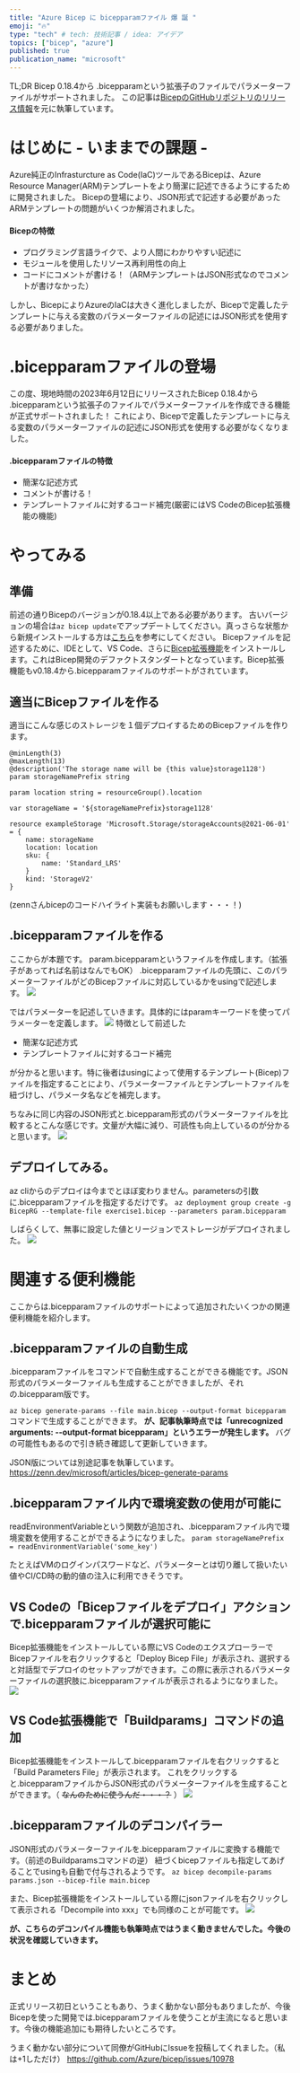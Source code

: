 ```yaml
---
title: "Azure Bicep に bicepparamファイル 爆 誕 "
emoji: "🔥"
type: "tech" # tech: 技術記事 / idea: アイデア
topics: ["bicep", "azure"]
published: true
publication_name: "microsoft"
---
```


TL;DR
Bicep 0.18.4から .bicepparamという拡張子のファイルでパラメーターファイルがサポートされました。
この記事は[BicepのGitHubリポジトリのリリース情報](https://github.com/Azure/bicep/releases/tag/v0.18.4)を元に執筆しています。

# はじめに - いままでの課題 -
Azure純正のInfrasturcture as Code(IaC)ツールであるBicepは、Azure Resource Manager(ARM)テンプレートをより簡潔に記述できるようにするために開発されました。
Bicepの登場により、JSON形式で記述する必要があったARMテンプレートの問題がいくつか解消されました。


#### Bicepの特徴
- プログラミング言語ライクで、より人間にわかりやすい記述に
- モジュールを使用したリソース再利用性の向上
- コードにコメントが書ける！（ARMテンプレートはJSON形式なのでコメントが書けなかった）

しかし、BicepによりAzureのIaCは大きく進化しましたが、Bicepで定義したテンプレートに与える変数のパラメーターファイルの記述にはJSON形式を使用する必要がありました。

# .bicepparamファイルの登場
この度、現地時間の2023年6月12日にリリースされたBicep 0.18.4から .bicepparamという拡張子のファイルでパラメーターファイルを作成できる機能が正式サポートされました！
これにより、Bicepで定義したテンプレートに与える変数のパラメーターファイルの記述にJSON形式を使用する必要がなくなりました。

#### .bicepparamファイルの特徴
- 簡潔な記述方式
- コメントが書ける！
- テンプレートファイルに対するコード補完(厳密にはVS CodeのBicep拡張機能の機能)


# やってみる
## 準備
前述の通りBicepのバージョンが0.18.4以上である必要があります。 古いバージョンの場合は```az bicep update```でアップデートしてください。真っさらな状態から新規インストールする方は[こちら](https://learn.microsoft.com/ja-jp/azure/azure-resource-manager/bicep/install)を参考にしてください。
Bicepファイルを記述するために、IDEとして、VS Code、さらに[Bicep拡張機能](https://marketplace.visualstudio.com/items?itemName=ms-azuretools.vscode-bicep)をインストールします。これはBicep開発のデファクトスタンダートとなっています。Bicep拡張機能もv0.18.4から.bicepparamファイルのサポートがされています。

## 適当にBicepファイルを作る
適当にこんな感じのストレージを１個デプロイするためのBicepファイルを作ります。
``` bicep
@minLength(3)
@maxLength(13)
@description('The storage name will be {this value}storage1128')
param storageNamePrefix string

param location string = resourceGroup().location

var storageName = '${storageNamePrefix}storage1128'

resource exampleStorage 'Microsoft.Storage/storageAccounts@2021-06-01' = {
    name: storageName
    location: location
    sku: {
        name: 'Standard_LRS'
    }
    kind: 'StorageV2'
}
```
(zennさんbicepのコードハイライト実装もお願いします・・・！)

## .bicepparamファイルを作る
ここからが本題です。
param.bicepparamというファイルを作成します。（拡張子があってれば名前はなんでもOK）
.bicepparamファイルの先頭に、このパラメーターファイルがどのBicepファイルに対応しているかをusingで記述します。
![](/images/bicep-bicepparam-file/1.png)

ではパラメーターを記述していきます。具体的にはparamキーワードを使ってパラメーターを定義します。
![](/images/bicep-bicepparam-file/2.gif)
特徴として前述した
- 簡潔な記述方式
- テンプレートファイルに対するコード補完

が分かると思います。特に後者はusingによって使用するテンプレート(Bicep)ファイルを指定することにより、パラメーターファイルとテンプレートファイルを紐づけし、パラメータ名などを補完します。

ちなみに同じ内容のJSON形式と.bicepparam形式のパラメーターファイルを比較するとこんな感じです。文量が大幅に減り、可読性も向上しているのが分かると思います。
![](/images/bicep-bicepparam-file/compare.png)


## デプロイしてみる。
az cliからのデプロイは今までとほぼ変わりません。parametersの引数に.bicepparamファイルを指定するだけです。
`az deployment group create -g BicepRG --template-file exercise1.bicep --parameters param.bicepparam`

しばらくして、無事に設定した値とリージョンでストレージがデプロイされました。
![](/images/bicep-bicepparam-file/3.png)

# 関連する便利機能
ここからは.bicepparamファイルのサポートによって追加されたいくつかの関連便利機能を紹介します。
## .bicepparamファイルの自動生成
.bicepparamファイルをコマンドで自動生成することができる機能です。JSON形式のパラメーターファイルも生成することができましたが、それの.bicepparam版です。

`az bicep generate-params --file main.bicep --output-format bicepparam`
コマンドで生成することができます。 **が、記事執筆時点では「unrecognized arguments: --output-format bicepparam」というエラーが発生します。** バグの可能性もあるので引き続き確認して更新していきます。


JSON版については別途記事を執筆しています。
https://zenn.dev/microsoft/articles/bicep-generate-params

## .bicepparamファイル内で環境変数の使用が可能に
readEnvironmentVariableという関数が追加され、.bicepparamファイル内で環境変数を使用することができるようになりました。
`param storageNamePrefix = readEnvironmentVariable('some_key')`

たとえばVMのログインパスワードなど、パラメーターとは切り離して扱いたい値やCI/CD時の動的値の注入に利用できそうです。

## VS Codeの「Bicepファイルをデプロイ」アクションで.bicepparamファイルが選択可能に
Bicep拡張機能をインストールしている際にVS CodeのエクスプローラーでBicepファイルを右クリックすると「Deploy Bicep File」が表示され、選択すると対話型でデプロイのセットアップができます。この際に表示されるパラメーターファイルの選択肢に.bicepparamファイルが表示されるようになりました。
![](/images/bicep-bicepparam-file/5.png)

## VS Code拡張機能で「Buildparams」コマンドの追加
Bicep拡張機能をインストールして.bicepparamファイルを右クリックすると「Build Parameters File」が表示されます。
これをクリックすると.bicepparamファイルからJSON形式のパラメーターファイルを生成することができます。（ ~~なんのために使うんだ・・・？~~ ）
![](/images/bicep-bicepparam-file/4.png)

## .bicepparamファイルのデコンパイラー
JSON形式のパラメーターファイルを.bicepparamファイルに変換する機能です。（前述のBuildparamsコマンドの逆）
紐づくbicepファイルも指定してあげることでusingも自動で付与されるようです。
`az bicep decompile-params params.json --bicep-file main.bicep`

また、Bicep拡張機能をインストールしている際にjsonファイルを右クリックして表示される「Decompile into xxx」でも同様のことが可能です。
![](/images/bicep-bicepparam-file/6.png)

**が、こちらのデコンパイル機能も執筆時点ではうまく動きませんでした。今後の状況を確認していきます。**






# まとめ
正式リリース初日ということもあり、うまく動かない部分もありましたが、今後Bicepを使った開発では.bicepparamファイルを使うことが主流になると思います。今後の機能追加にも期待したいところです。

うまく動かない部分について同僚がGitHubにIssueを投稿してくれました。（私は+1しただけ）
https://github.com/Azure/bicep/issues/10978